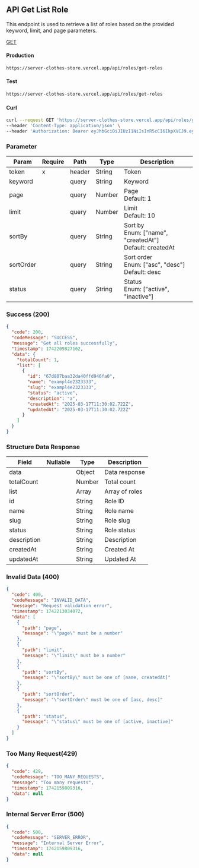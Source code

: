 ## API Get List Role

This endpoint is used to retrieve a list of roles based on the provided keyword, limit, and page parameters.

[GET](#)

#### Production

```bash
https://server-clothes-store.vercel.app/api/roles/get-roles
```

#### Test

```bash
https://server-clothes-store.vercel.app/api/roles/get-roles
```

#### Curl

```bash
curl --request GET 'https://server-clothes-store.vercel.app/api/roles/get-roles' \
--header 'Content-Type: application/json' \
--header 'Authorization: Bearer eyJhbGciOiJIUzI1NiIsInR5cCI6IkpXVCJ9.eyJpZCI6IjY3ZDJhMzMyYzhhMjEzYjA1MDI4MzNjNiIsInR5cGUiOiJVc2VyIiwiaWF0IjoxNzQyMjAxMDU5LCJleHAiOjE3NDIyMDE5NTl9.gsqLAzSlJKDPU3D9gvKg_I42NJ3NhI2d5svf-MYywDo' \
```

### Parameter

| Param     | Require | Path   | Type   | Description                                                  |
| --------- | ------- | ------ | ------ | ------------------------------------------------------------ |
| token     | x       | header | String | Token                                                        |
| keyword   |         | query  | String | Keyword                                                      |
| page      |         | query  | Number | Page<br>Default: 1                                           |
| limit     |         | query  | Number | Limit<br>Default: 10                                         |
| sortBy    |         | query  | String | Sort by<br>Enum: ["name", "createdAt"]<br>Default: createdAt |
| sortOrder |         | query  | String | Sort order<br>Enum: ["asc", "desc"]<br>Default: desc         |
| status    |         | query  | String | Status<br>Enum: ["active", "inactive"]                       |

### Success (200)

```json
{
  "code": 200,
  "codeMessage": "SUCCESS",
  "message": "Get all roles successfully",
  "timestamp": 1742209827162,
  "data": {
    "totalCount": 1,
    "list": [
      {
        "id": "67d807baa32da40ffd946fa0",
        "name": "exampl4e2323333",
        "slug": "exampl4e2323333",
        "status": "active",
        "description": "a",
        "createdAt": "2025-03-17T11:30:02.722Z",
        "updatedAt": "2025-03-17T11:30:02.722Z"
      }
    ]
  }
}
```

### Structure Data Response

| Field       | Nullable | Type   | Description    |
| ----------- | -------- | ------ | -------------- |
| data        |          | Object | Data response  |
| totalCount  |          | Number | Total count    |
| list        |          | Array  | Array of roles |
| id          |          | String | Role ID        |
| name        |          | String | Role name      |
| slug        |          | String | Role slug      |
| status      |          | String | Role status    |
| description |          | String | Description    |
| createdAt   |          | String | Created At     |
| updatedAt   |          | String | Updated At     |

### Invalid Data (400)

```json
{
  "code": 400,
  "codeMessage": "INVALID_DATA",
  "message": "Request validation error",
  "timestamp": 1742213034072,
  "data": [
    {
      "path": "page",
      "message": "\"page\" must be a number"
    },
    {
      "path": "limit",
      "message": "\"limit\" must be a number"
    },
    {
      "path": "sortBy",
      "message": "\"sortBy\" must be one of [name, createdAt]"
    },
    {
      "path": "sortOrder",
      "message": "\"sortOrder\" must be one of [asc, desc]"
    },
    {
      "path": "status",
      "message": "\"status\" must be one of [active, inactive]"
    }
  ]
}
```

### Too Many Request(429)

```json
{
  "code": 429,
  "codeMessage": "TOO_MANY_REQUESTS",
  "message": "Too many requests",
  "timestamp": 1742159809316,
  "data": null
}
```

### Internal Server Error (500)

```json
{
  "code": 500,
  "codeMessage": "SERVER_ERROR",
  "message": "Internal Server Error",
  "timestamp": 1742159809316,
  "data": null
}
```
